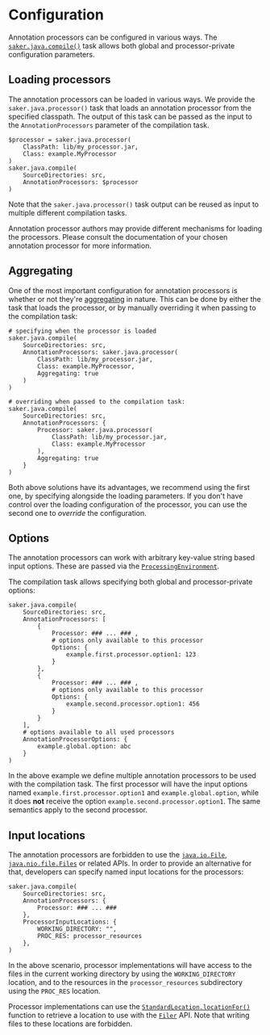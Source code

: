 # Configuration

Annotation processors can be configured in various ways. The [`saker.java.compile()`](/taskdoc/saker.java.compile.html) task allows both global and processor-private configuration parameters.

## Loading processors

The annotation processors can be loaded in various ways. We provide the `saker.java.processor()` task that loads an annotation processor from the specified classpath. The output of this task can be passed as the input to the `AnnotationProcessors` parameter of the compilation task.

```sakerscript
$processor = saker.java.processor(
	ClassPath: lib/my_processor.jar,
	Class: example.MyProcessor
)
saker.java.compile(
	SourceDirectories: src,
	AnnotationProcessors: $processor
)
```

Note that the `saker.java.processor()` task output can be reused as input to multiple different compilation tasks.

Annotation processor authors may provide different mechanisms for loading the processors. Please consult the documentation of your chosen annotation processor for more information. 

## Aggregating

One of the most important configuration for annotation processors is whether or not they're [aggregating](processors.md#processor-classification) in nature. This can be done by either the task that loads the processor, or by manually overriding it when passing to the compilation task:

```sakerscript
# specifying when the processor is loaded
saker.java.compile(
	SourceDirectories: src,
	AnnotationProcessors: saker.java.processor(
		ClassPath: lib/my_processor.jar,
		Class: example.MyProcessor,
		Aggregating: true
	)
)
``` 
```sakerscript
# overriding when passed to the compilation task:
saker.java.compile(
	SourceDirectories: src,
	AnnotationProcessors: {
		Processor: saker.java.processor(
			ClassPath: lib/my_processor.jar,
			Class: example.MyProcessor
		),
		Aggregating: true
	}
)
```

Both above solutions have its advantages, we recommend using the first one, by specifying alongside the loading parameters. If you don't have control over the loading configuration of the processor, you can use the second one to *override* the configuration.

## Options

The annotation processors can work with arbitrary key-value string based input options. These are passed via the [`ProcessingEnvironment`](https://docs.oracle.com/javase/8/docs/api/javax/annotation/processing/ProcessingEnvironment.html#getOptions--).

The compilation task allows specifying both global and processor-private options:

```sakerscript
saker.java.compile(
	SourceDirectories: src,
	AnnotationProcessors: [
		{
			Processor: ### ... ### ,
			# options only available to this processor
			Options: {
				example.first.processor.option1: 123
			}
		},
		{
			Processor: ### ... ### ,
			# options only available to this processor
			Options: {
				example.second.processor.option1: 456
			}
		}
	],
	# options available to all used processors
	AnnotationProcessorOptions: {
		example.global.option: abc
	}
)
```

In the above example we define multiple annotation processors to be used with the compilation task. The first processor will have the input options named `example.first.processor.option1` and `example.global.option`, while it does **not** receive the option `example.second.processor.option1`. The same semantics apply to the second processor.

## Input locations

The annotation processors are forbidden to use the [`java.io.File`](https://docs.oracle.com/javase/8/docs/api/java/io/File.html), [`java.nio.file.Files`](https://docs.oracle.com/javase/8/docs/api/java/nio/file/Files.html) or related APIs. In order to provide an alternative for that, developers can specify named input locations for the processors:

```sakerscript
saker.java.compile(
	SourceDirectories: src,
	AnnotationProcessors: {
		Processor: ### ... ### 
	},
	ProcessorInputLocations: {
		WORKING_DIRECTORY: "",
		PROC_RES: processor_resources
	},
)
```

In the above scenario, processor implementations will have access to the files in the current working directory by using the `WORKING_DIRECTORY` location, and to the resources in the `processor_resources` subdirectory using the `PROC_RES` location.

Processor implementations can use the [`StandardLocation.locationFor()`](https://docs.oracle.com/javase/8/docs/api/javax/tools/StandardLocation.html#locationFor-java.lang.String-) function to retrieve a location to use with the [`Filer`](https://docs.oracle.com/javase/8/docs/api/javax/annotation/processing/Filer.html) API. Note that writing files to these locations are forbidden.

